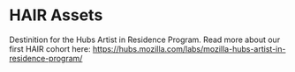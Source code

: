# HAIR Assets

Destinition for the Hubs Artist in Residence Program. Read more about our first HAIR cohort here: https://hubs.mozilla.com/labs/mozilla-hubs-artist-in-residence-program/
